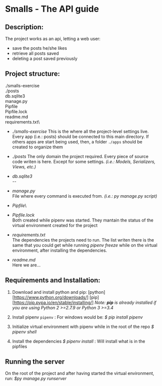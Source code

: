 # Smalls - The API guide


## Description:
The project works as an api, letting a web user:
- save the posts he/she likes 
- retrieve all posts saved
- deleting a post saved previously 


## Project structure:
  ./smalls-exercise\
  ./posts\
  db.sqlite3\
  manage.py\
  Pipfile\
  Pipfile.lock\
  readme.md\
  requirements.txt\

- *./smalls-exercise*
This is the where all the project-level settings live.
Every app (i.e.: posts) should be connected to this main directory.
If others apps are start being used, then, a folder `./apps` should be created to organize them 

- *./posts*
The only domain the project required.
Every piece of source code writen is here. Except for some settings. *(i.e.: Models, Serializers, Views, etc.)*

- *db.sqlite3*\
--

- *manage.py*\
File where every command is executed from. *(i.e.: py manage.py script)*

- *Pipfile*\
- *Pipfile.lock*\
Both created while pipenv was started. They mantain the status of the virtual environment created for the project

- *requirements.txt*\
The dependencies the projects need to run. The list writen there is the same that you could get while running *pipenv freeze* while on the virtual environment, after installing the dependencies.

- *readme.md*\
Here we are...


## Requirements and Installation:

1) Download and install python and pip:
[python][https://www.python.org/downloads/]
[pip][https://pip.pypa.io/en/stable/installing/]
*Note: **pip** is already installed if you are using Python 2 >=2.7.9 or Python 3 >=3.4*

2) Install pipenv
`pipenv` : For windows would be: *$ pip install pipenv*

3) Initialize virtual environment with pipenv while in the root of the repo
*$ pipenv shell*

4) Install the dependencies
*$ pipenv install* : Will install what is in the pipfiles


## Running the server

On the root of the project and after having started the virtual environment, run: *$py manage.py runserver*



